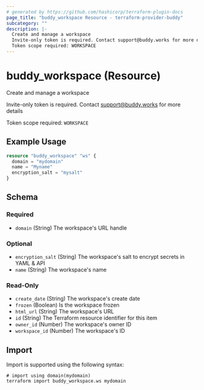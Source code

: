 ```yaml
---
# generated by https://github.com/hashicorp/terraform-plugin-docs
page_title: "buddy_workspace Resource - terraform-provider-buddy"
subcategory: ""
description: |-
  Create and manage a workspace
  Invite-only token is required. Contact support@buddy.works for more details
  Token scope required: WORKSPACE
---
```


# buddy_workspace (Resource)

Create and manage a workspace

Invite-only token is required. Contact support@buddy.works for more details

Token scope required: `WORKSPACE`

## Example Usage

```terraform
resource "buddy_workspace" "ws" {
  domain = "mydomain"
  name = "Myname"
  encryption_salt = "mysalt"
}
```

<!-- schema generated by tfplugindocs -->
## Schema

### Required

- `domain` (String) The workspace's URL handle

### Optional

- `encryption_salt` (String) The workspace's salt to encrypt secrets in YAML & API
- `name` (String) The workspace's name

### Read-Only

- `create_date` (String) The workspace's create date
- `frozen` (Boolean) Is the workspace frozen
- `html_url` (String) The workspace's URL
- `id` (String) The Terraform resource identifier for this item
- `owner_id` (Number) The workspace's owner ID
- `workspace_id` (Number) The workspace's ID

## Import

Import is supported using the following syntax:

```shell
# import using domain(mydomain)
terraform import buddy_workspace.ws mydomain
```
